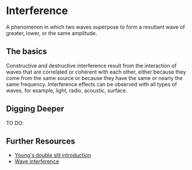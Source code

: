 # Interference

A phenomenon in which two waves superpose to form a resultant wave of greater, lower, or the same amplitude.

## The basics

Constructive and destructive interference result from the interaction of waves that are correlated or coherent with each other, either because they come from the same source or because they have the same or nearly the same frequency. Interference effects can be observed with all types of waves, for example, light, radio, acoustic, surface.

## Digging Deeper

TO DO:

## Further Resources

* [Young's double slit introduction](https://www.khanacademy.org/science/physics/light-waves/interference-of-light-waves/v/youngs-double-split-part-1)
* [Wave interference](https://en.wikipedia.org/wiki/Wave_interference)
